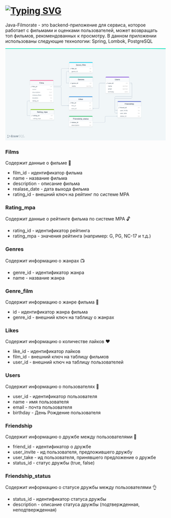
# [![Typing SVG](https://readme-typing-svg.herokuapp.com?size=30&color=4FB2AEFF&background=9EE3FF00&center=true&vCenter=true&lines=JAVA+-+FILMORATE+📹)](https://git.io/typing-svg)

Java-Filmorate - это backend-приложение для сервиса, которое работает с фильмами и оценками пользователей, 
может возвращать топ фильмов, рекомендованных к просмотру. В данном приложении использованы следующие технологии: Spring, Lombok, PostgreSQL

![](./ER-Diagram.png)


<h3>Films</h3>

Содержит данные о фильме 🎥 <br/>
- film_id - идентификатор фильма<br/>
- name - название фильма<br/>
- description - описание фильма<br/>
- realase_date - дата выхода фильма<br/>
- rating_id - внешний ключ на рейтинг по системе MPA<br/>

<h3>Rating_mpa</h3>

Содержит данные о рейтинге фильма по системе MPA 🔓<br/>
- rating_id - идентификатор рейтинга<br/>
- rating_mpa - значения рейтинга (например: G, PG, NC-17 и т.д.)

<h3>Genres</h3>

Содержит информацию о жанрах 📺
- genre_id - идентификатор жанра
- name - название жанра

<h3>Genre_film</h3>

Содержит информацию о жанре фильма 📼 <br/>
- id - идентификатор жанра фильма<br/>
- genre_id - внешний ключ на таблицу о жанрах<br/>

<h3>Likes</h3>

Содержит информацию о количестве лайков ❤️<br/>
- like_id - идентификатор лайков<br/>
- film_id - внешний ключ на таблицу фильмов<br/>
- user_id - внешний ключ на таблицу пользователей<br/>

<h3>Users</h3>

Содержит информацию о пользователях 👦<br/>
- user_id - идентификатор пользователя<br/>
- name - имя пользователя<br/>
- email - почта пользователя<br/>
- birthday - День Рождение пользователя<br/>

<h3>Friendship</h3>

Содержит информацию о дружбе между пользователями 👋<br/>
- friend_id - идентификатор о дружбе<br/>
- user_invite - ид пользователя, предложившего дружбу<br/>
- user_take - ид пользователя, принявшего предложение о дружбе<br/>
- status_id - статус дружбы (true, false)<br/>

<h3>Friendship_status</h3>

Содержит информацию о статусе дружбы между пользователями 👌<br/>
- status_id - идентификатор статуса дружбы<br/>
- description - описание статуса дружбы (подтвержденная, неподтвержденная)<br/>

